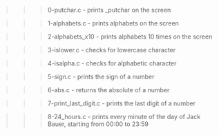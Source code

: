 >>> 0-putchar.c
	- prints _putchar on the screen

>>> 1-alphabets.c
	- prints alphabets on the screen

>>> 2-alphabets_x10
	- prints alphabets 10 times on the screen

>>> 3-islower.c
	- checks for lowercase character

>>> 4-isalpha.c
	- checks for alphabetic character

>>> 5-sign.c
	- prints the sign of a number

>>> 6-abs.c
	- returns the absolute of a number

>>> 7-print_last_digit.c
	- prints the last digit of a number

>>> 8-24_hours.c
	- prints every minute of the day of Jack Bauer, starting from 00:00 to 23:59
